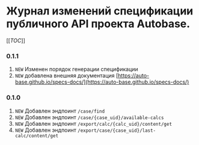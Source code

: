 # Журнал изменений спецификации публичного API проекта Autobase.
[[_TOC_]]

### 0.1.1

1. `NEW` Изменен порядок генерации спецификации
2. `NEW` добавлена внешняя документация [https://auto-base.github.io/specs-docs/](https://auto-base.github.io/specs-docs/)

### 0.1.0

1. `NEW` Добавлен эндпоинт `/case/find`
2. `NEW` Добавлен эндпоинт `/case/{case_uid}/available-calcs`
3. `NEW` Добавлен эндпоинт `/export/calc/{calc_uid}/content/get`
4. `NEW` Добавлен эндпоинт `/export/case/{case_uid}/last-calc/content/get`